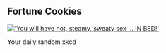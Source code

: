 ## Fortune Cookies
[!['You will have hot, steamy, sweaty sex ... IN BED!'](https://imgs.xkcd.com/comics/fortune_cookies.png)](https://xkcd.com/425/ "'You will have hot, steamy, sweaty sex ... IN BED!'")

Your daily random xkcd
